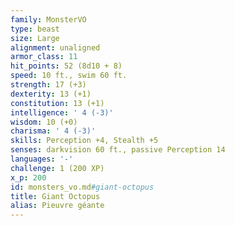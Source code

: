 ```yaml
---
family: MonsterVO
type: beast
size: Large
alignment: unaligned
armor_class: 11
hit_points: 52 (8d10 + 8)
speed: 10 ft., swim 60 ft.
strength: 17 (+3)
dexterity: 13 (+1)
constitution: 13 (+1)
intelligence: ' 4 (-3)'
wisdom: 10 (+0)
charisma: ' 4 (-3)'
skills: Perception +4, Stealth +5
senses: darkvision 60 ft., passive Perception 14
languages: '-'
challenge: 1 (200 XP)
x_p: 200
id: monsters_vo.md#giant-octopus
title: Giant Octopus
alias: Pieuvre géante
---
```


